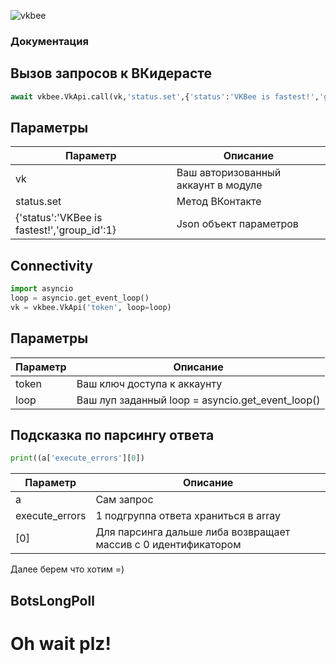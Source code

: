 ![vkbee](https://github.com/asyncvk/vkbee/blob/master/vkbee/bgtio.png?raw=true)
### Документация
## Вызов запросов к ВКидерасте
```python
await vkbee.VkApi.call(vk,'status.set',{'status':'VKBee is fastest!','group_id':1}
```
## Параметры

| Параметр | Описание |
| -------- | ---------|
| vk | Ваш авторизованный аккаунт в модуле      |
| status.set | Метод ВКонтакте      |
| {'status':'VKBee is fastest!','group_id':1} | Json объект параметров      |

## Connectivity

```python
import asyncio
loop = asyncio.get_event_loop()
vk = vkbee.VkApi('token', loop=loop)
```
## Параметры

| Параметр | Описание |
| -------- | ---------|
| token | Ваш ключ доступа к аккаунту      |
| loop | Ваш луп заданный  loop = asyncio.get_event_loop()     |

## Подсказка по парсингу ответа

```python
print((a['execute_errors'][0])
```

| Параметр | Описание |
| -------- | ---------|
| a | Сам запрос      |
| execute_errors | 1 подгруппа ответа храниться в array     |
| [0] | Для   парсинга дальше либа возвращает массив с 0 идентификатором    |

Далее берем что хотим =)

## BotsLongPoll
# Oh wait plz!
